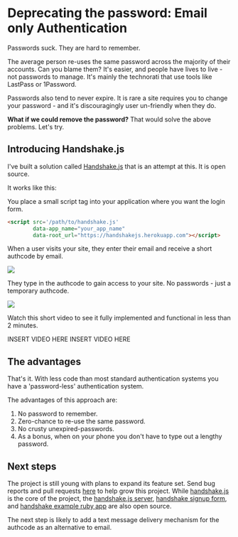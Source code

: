 # Deprecating the password: Email only Authentication

Passwords suck. They are hard to remember.

The average person re-uses the same password across the majority of their accounts. Can you blame them? It's easier, and people have lives to live - not passwords to manage. It's mainly the technorati that use tools like LastPass or 1Password.

Passwords also tend to never expire. It is rare a site requires you to change your password - and it's discouragingly user un-friendly when they do.

**What if we could remove the password?** That would solve the above problems. Let's try.

## Introducing Handshake.js

I've built a solution called [Handshake.js](https://github.com/scottmotte/handshake-js) that is an attempt at this. It is open source.

It works like this:

You place a small script tag into your application where you want the login form. 

```html
<script src='/path/to/handshake.js' 
        data-app_name="your_app_name" 
        data-root_url="https://handshakejs.herokuapp.com"></script>
```

When a user visits your site, they enter their email and receive a short authcode by email.

![](https://raw.github.com/scottmotte/writings/master/images/handshakejs-1.jpg)

They type in the authcode to gain access to your site. No passwords - just a temporary authcode.

![](https://raw.github.com/scottmotte/writings/master/images/handshakejs-2.jpg)

Watch this short video to see it fully implemented and functional in less than 2 minutes.

INSERT VIDEO HERE INSERT VIDEO HERE

## The advantages

That's it. With less code than most standard authentication systems you have a 'password-less' authentication system. 

The advantages of this approach are:

1. No password to remember.
2. Zero-chance to re-use the same password.
3. No crusty unexpired-passwords. 
4. As a bonus, when on your phone you don't have to type out a lengthy password.

## Next steps 

The project is still young with plans to expand its feature set. Send bug reports and pull requests [here](https://github.com/scottmotte/handshake-js/issues) to help grow this project. While [handshake.js](https://github.com/scottmotte/handshake-js) is the core of the project, the [handshake.js server](https://github.com/scottmotte/handshake), [handshake signup form](https://github.com/scottmotte/handshake-signup), and [handshake example ruby app](https://github.com/scottmotte/handshake-example-ruby) are also open source. 

The next step is likely to add a text message delivery mechanism for the authcode as an alternative to email.


